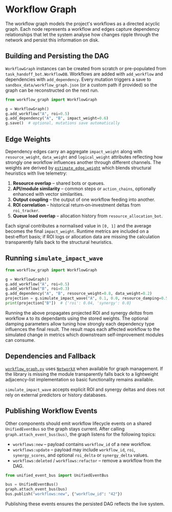 # Workflow Graph

The workflow graph models the project's workflows as a directed acyclic graph. Each node represents a workflow and edges capture dependency relationships that let the system analyse how changes ripple through the network and persist this information on disk.

## Building and Persisting the DAG

`WorkflowGraph` instances can be created from scratch or pre-populated from
`task_handoff_bot.WorkflowDB`.  Workflows are added with `add_workflow` and
dependencies with `add_dependency`.  Every mutation triggers a save to
`sandbox_data/workflow_graph.json` (or a custom path if provided) so the graph
can be reconstructed on the next run.

```python
from workflow_graph import WorkflowGraph

g = WorkflowGraph()
g.add_workflow("A", roi=0.5)
g.add_dependency("A", "B", impact_weight=0.6)
g.save()  # optional, mutations save automatically
```

## Edge Weights

Dependency edges carry an aggregate `impact_weight` along with
`resource_weight`, `data_weight` and `logical_weight` attributes reflecting how
strongly one workflow influences another through different channels. The
weights are derived by [`estimate_edge_weight`](../workflow_graph.py) which
blends structural heuristics with live telemetry:

1. **Resource overlap** – shared bots or queues.
2. **API/module similarity** – common steps or `action_chains`, optionally enhanced with vector similarities.
3. **Output coupling** – the output of one workflow feeding into another.
4. **ROI correlation** – historical return‑on‑investment deltas from `roi_tracker`.
5. **Queue load overlap** – allocation history from `resource_allocation_bot`.

Each signal contributes a normalised value in `[0, 1]` and the average becomes
the final `impact_weight`. Runtime metrics are included on a best‑effort basis;
if ROI logs or allocation data are missing the calculation transparently falls
back to the structural heuristics.

## Running `simulate_impact_wave`

```python
from workflow_graph import WorkflowGraph

g = WorkflowGraph()
g.add_workflow("A", roi=0.5)
g.add_workflow("B", roi=0.3)
g.add_dependency("A", "B", resource_weight=0.8, data_weight=0.2)
projection = g.simulate_impact_wave("A", 0.1, 0.0, resource_damping=0.5)
print(projection["B"])  # {'roi': 0.04, 'synergy': 0.0}
```

Running the above propagates projected ROI and synergy *deltas* from workflow `A`
to its dependants using the stored weights.  The optional damping parameters
allow tuning how strongly each dependency type influences the final result. The result maps each
affected workflow to the simulated change in metrics which downstream
self‑improvement modules can consume.

## Dependencies and Fallback

[`workflow_graph.py`](../workflow_graph.py) uses [`NetworkX`](https://networkx.org) when available for graph management. If the library is missing the module transparently falls back to a lightweight adjacency-list implementation so basic functionality remains available.

`simulate_impact_wave` accepts explicit ROI and synergy deltas and does not rely on external predictors or history databases.

## Publishing Workflow Events

Other components should emit workflow lifecycle events on a shared
`UnifiedEventBus` so the graph stays current.  After calling
`graph.attach_event_bus(bus)`, the graph listens for the following topics:

* `workflows:new` – payload contains `workflow_id` of a new workflow.
* `workflows:update` – payload may include `workflow_id`, `roi`,
  `synergy_scores`, and optional `roi_delta` or `synergy_delta` values.
* `workflows:deleted` / `workflows:refactor` – remove a workflow from the DAG.

```python
from unified_event_bus import UnifiedEventBus

bus = UnifiedEventBus()
graph.attach_event_bus(bus)
bus.publish("workflows:new", {"workflow_id": "42"})
```

Publishing these events ensures the persisted DAG reflects the live system.
